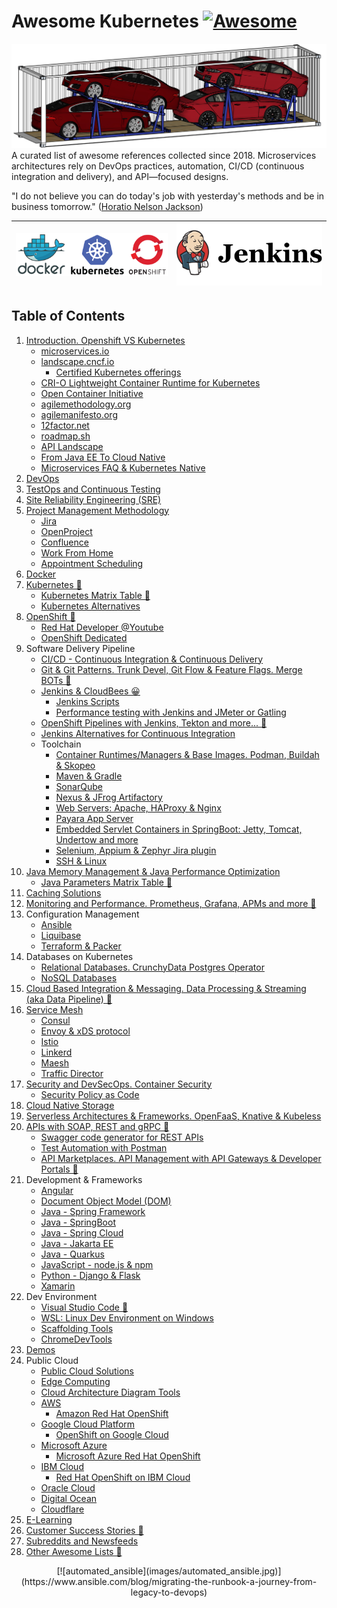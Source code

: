 # Awesome Kubernetes [![Awesome](https://cdn.rawgit.com/sindresorhus/awesome/d7305f38d29fed78fa85652e3a63e154dd8e8829/media/badge.svg)](https://github.com/sindresorhus/awesome)

<img alt="Container with cars" src="images/container_with_cars.png"> 
<head>
<meta property="og:image" content="https://awesome-kubernetes.readthedocs.io/images/container_with_cars.png">
</head>
A curated list of awesome references collected since 2018.
Microservices architectures rely on DevOps practices, automation, CI/CD (continuous integration and delivery), and API—focused designs.

"I do not believe you can do today's job with yesterday's methods and be in business tomorrow." ([Horatio Nelson Jackson](https://www.history.com/news/the-first-great-american-road-trip))
<center>

|[![openshift videos](images/docker_kubernetes_openshift.png)](https://www.youtube.com/user/rhopenshift)|[![jenkins videos](images/jenkins-logo.png)](https://www.youtube.com/user/CloudBeesTV)|
|:---:|:---:|

</center>
<div id="player"></div>

## Table of Contents

1. [Introduction. Openshift VS Kubernetes](introduction.md)
    - [microservices.io](https://microservices.io/)
    - [landscape.cncf.io](https://landscape.cncf.io/)
        - [Certified Kubernetes offerings](https://www.cncf.io/certification/software-conformance/)
    - [CRI-O Lightweight Container Runtime for Kubernetes](https://cri-o.io/)
    - [Open Container Initiative](https://www.opencontainers.org/)
    - [agilemethodology.org](http://agilemethodology.org/)
    - [agilemanifesto.org](http://agilemanifesto.org/)
    - [12factor.net](https://12factor.net/)
    - [roadmap.sh](https://roadmap.sh/) 
    - [API Landscape](https://www.apidays.co/api-landscape)
    - [From Java EE To Cloud Native](javaee-to-cloud-native.md)
    - [Microservices FAQ & Kubernetes Native](faq.md)
2. [DevOps](devops.md)
3. [TestOps and Continuous Testing](testops.md)
4. [Site Reliability Engineering (SRE)](sre.md)
5. [Project Management Methodology](project-management-methodology.md)
    - [Jira](https://www.atlassian.com/software/jira) 
    - [OpenProject](https://www.openproject.org/)
    - [Confluence](https://www.atlassian.com/software/confluence)
    - [Work From Home](workfromhome.md)
    - [Appointment Scheduling](appointment-scheduling.md)
6. [Docker](docker.md)
7. [Kubernetes 🌟](kubernetes.md)
    - [Kubernetes Matrix Table 🌟](matrix-table.md)
    - [Kubernetes Alternatives](kubernetes-alternatives.md)
8.  [OpenShift 🌟](openshift.md)
    - [Red Hat Developer @Youtube](https://www.youtube.com/channel/UC7noUdfWp-ukXUlAsJnSm-Q)
    - [OpenShift Dedicated](https://www.openshift.com/products/dedicated/)
9. Software Delivery Pipeline
    - [CI/CD - Continuous Integration & Continuous Delivery](cicd.md)
    - [Git & Git Patterns. Trunk Devel, Git Flow & Feature Flags. Merge BOTs 🌟](git.md)
    - [Jenkins & CloudBees 😀](jenkins.md)
        - [Jenkins Scripts](scripts/README.md)
        - [Performance testing with Jenkins and JMeter or Gatling](performance-testing-with-jenkins-and-jmeter.md)
    - [OpenShift Pipelines with Jenkins, Tekton and more... 🌟](openshift-pipelines.md)
    - [Jenkins Alternatives for Continuous Integration](jenkins-alternatives.md)
    - Toolchain
        - [Container Runtimes/Managers & Base Images. Podman, Buildah & Skopeo](container-managers.md)
        - [Maven & Gradle](maven-gradle.md)
        - [SonarQube](sonarqube.md)
        - [Nexus & JFrog Artifactory](nexus-jfrog.md)
        - [Web Servers: Apache, HAProxy & Nginx](web-servers.md)
        - [Payara App Server](payara.md) 
        - [Embedded Servlet Containers in SpringBoot: Jetty, Tomcat, Undertow and more](embedded-servlet-containers.md)
        - [Selenium, Appium & Zephyr Jira plugin](selenium-appium-zephyr.md)
        - [SSH & Linux](ssh.md)
10. [Java Memory Management & Java Performance Optimization](java-and-java-performance-optimization.md)
    - [Java Parameters Matrix Table 🌟](jvm-parameters-matrix-table.md)
11. [Caching Solutions](caching.md)
12. [Monitoring and Performance. Prometheus, Grafana, APMs and more 🌟](monitoring.md)
13. Configuration Management
    - [Ansible](ansible.md)
    - [Liquibase](liquibase.md)
    - [Terraform & Packer](terraform.md)
14. Databases on Kubernetes
    - [Relational Databases. CrunchyData Postgres Operator](databases.md)
    - [NoSQL Databases](nosql.md)
15. [Cloud Based Integration & Messaging. Data Processing & Streaming (aka Data Pipeline) 🌟](message-queue.md) 
16. [Service Mesh](servicemesh.md)
    - [Consul](consul.md)
    - [Envoy & xDS protocol](envoyproxy.md)
    - [Istio](istio.md)
    - [Linkerd](linkerd.md)
    - [Maesh](maesh.md)
    - [Traffic Director](trafficdirector.md)
17. [Security and DevSecOps. Container Security](devsecops.md)
    - [Security Policy as Code](securityascode.md)
18. [Cloud Native Storage](storage.md)
19. [Serverless Architectures & Frameworks. OpenFaaS, Knative & Kubeless](serverless.md)
20. [APIs with SOAP, REST and gRPC 🌟](api.md)
    - [Swagger code generator for REST APIs](swagger-code-generator-for-rest-apis.md)
    - [Test Automation with Postman](postman.md)
    - [API Marketplaces. API Management with API Gateways & Developer Portals 🌟](developerportals.md)
21. Development & Frameworks
    - [Angular](angular.md)
    - [Document Object Model (DOM)](dom.md)
    - [Java - Spring Framework](SpringFramework.md)
    - [Java - SpringBoot](SpringBoot.md)
    - [Java - Spring Cloud](SpringCloud.md)
    - [Java - Jakarta EE](https://jakarta.ee/)
    - [Java - Quarkus](quarkus.md)
    - [JavaScript - node.js & npm](javascript.md)
    - [Python - Django & Flask](python.md)
    - [Xamarin](xamarin.md)
22. Dev Environment 
    - [Visual Studio Code 🌟](visual-studio.md)
    - [WSL: Linux Dev Environment on Windows](linux-dev-env.md)
    - [Scaffolding Tools](scaffolding.md)
    - [ChromeDevTools](ChromeDevTools.md)
23. [Demos](demos.md)
24. Public Cloud
    - [Public Cloud Solutions](public-cloud-solutions.md)
    - [Edge Computing](edge-computing.md)
    - [Cloud Architecture Diagram Tools](cloud-arch-diagrams.md)
    - [AWS](aws.md)
        - [Amazon Red Hat OpenShift](https://www.openshift.com/products/amazon-openshift/faq)
    - [Google Cloud Platform](GoogleCloudPlatform.md)
        - [OpenShift on Google Cloud](https://cloud.google.com/solutions/partners/openshift-on-gcp)
    - [Microsoft Azure](azure.md)
        - [Microsoft Azure Red Hat OpenShift](https://www.openshift.com/products/azure-openshift)
    - [IBM Cloud](https://www.ibm.com/cloud)
        - [Red Hat OpenShift on IBM Cloud](https://www.ibm.com/cloud/openshift)
    - [Oracle Cloud](oraclecloud.md)
    - [Digital Ocean](digitalocean.md)
    - [Cloudflare](cloudflare.md)
25. [E-Learning](elearning.md)
26. [Customer Success Stories 🌟](customer.md)
27. [Subreddits and Newsfeeds](newsfeeds.md)
28. [Other Awesome Lists 🌟](other-awesome-lists.md)

<!-- El fin de la memoria? Documental 
<center>
    
<div class="container">
<iframe src="https://www.youtube.com/embed/tentcmxz3Bo?start=633&end=654" frameborder="0" allowfullscreen class="video"></iframe>	
</div>
</br>
-->
<center>
[![automated_ansible](images/automated_ansible.jpg)](https://www.ansible.com/blog/migrating-the-runbook-a-journey-from-legacy-to-devops)
</center>

